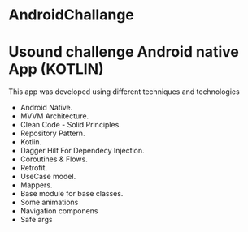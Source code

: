 # AndroidChallange
# Usound challenge Android native App (KOTLIN)

 This app was developed using different techniques and technologies


* Android Native.
* MVVM Architecture.
* Clean Code - Solid Principles.
* Repository Pattern.
* Kotlin.
* Dagger Hilt For Dependecy Injection.
* Coroutines & Flows.
* Retrofit.
* UseCase model.
* Mappers.
* Base module for base classes.
* Some animations
* Navigation componens
* Safe args
